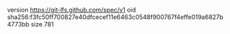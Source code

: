 version https://git-lfs.github.com/spec/v1
oid sha256:f3fc50ff700827e40dfcecef11e6463c0548f900767f4effe019a6827b4773bb
size 781
